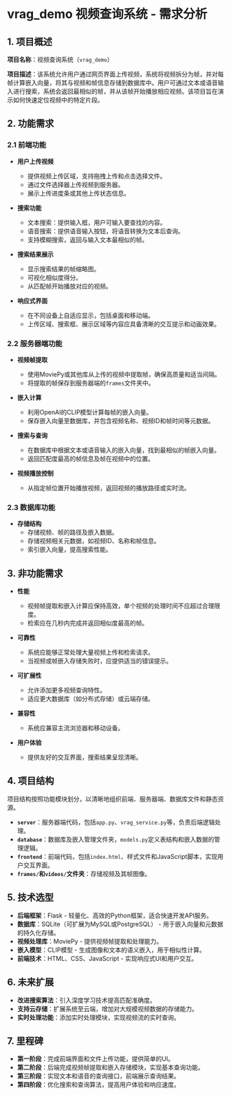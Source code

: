 # vrag_demo 视频查询系统 - 需求分析

## 1. 项目概述

**项目名称**：视频查询系统（`vrag_demo`）

**项目描述**：该系统允许用户通过网页界面上传视频，系统将视频拆分为帧，并对每帧计算嵌入向量，将其与视频和帧信息存储到数据库中。用户可通过文本或语音输入进行搜索，系统会返回最相似的帧，并从该帧开始播放相应视频。该项目旨在演示如何快速定位视频中的特定片段。

## 2. 功能需求

### 2.1 前端功能

- **用户上传视频**
  - 提供视频上传区域，支持拖拽上传和点击选择文件。
  - 通过文件选择器上传视频到服务器。
  - 展示上传进度条或其他上传状态信息。

- **搜索功能**
  - 文本搜索：提供输入框，用户可输入要查找的内容。
  - 语音搜索：提供语音输入按钮，将语音转换为文本后查询。
  - 支持模糊搜索，返回与输入文本最相似的帧。

- **搜索结果展示**
  - 显示搜索结果的帧缩略图。
  - 可视化相似度得分。
  - 从匹配帧开始播放对应的视频。

- **响应式界面**
  - 在不同设备上自适应显示，包括桌面和移动端。
  - 上传区域、搜索框、展示区域等内容应具备清晰的交互提示和动画效果。

### 2.2 服务器端功能

- **视频帧提取**
  - 使用MoviePy或其他库从上传的视频中提取帧，确保高质量和适当间隔。
  - 将提取的帧保存到服务器端的`frames`文件夹中。

- **嵌入计算**
  - 利用OpenAI的CLIP模型计算每帧的嵌入向量。
  - 保存嵌入向量至数据库，并包含视频名称、视频ID和帧时间等元数据。

- **搜索与查询**
  - 在数据库中根据文本或语音输入的嵌入向量，找到最相似的帧嵌入向量。
  - 返回匹配度最高的帧信息及帧在视频中的位置。

- **视频播放控制**
  - 从指定帧位置开始播放视频，返回视频的播放路径或实时流。

### 2.3 数据库功能

- **存储结构**
  - 存储视频、帧的路径及嵌入数据。
  - 存储视频相关元数据，如视频ID、名称和帧信息。
  - 索引嵌入向量，提高搜索性能。

## 3. 非功能需求

- **性能**
  - 视频帧提取和嵌入计算应保持高效，单个视频的处理时间不应超过合理限度。
  - 检索应在几秒内完成并返回相似度最高的帧。

- **可靠性**
  - 系统应能够正常处理大量视频上传和检索请求。
  - 当视频或帧嵌入存储失败时，应提供适当的错误提示。

- **可扩展性**
  - 允许添加更多视频查询特性。
  - 适应更大数据库（如分布式存储）或云端存储。

- **兼容性**
  - 系统应兼容主流浏览器和移动设备。

- **用户体验**
  - 提供友好的交互界面，搜索结果呈现清晰。

## 4. 项目结构

项目结构按照功能模块划分，以清晰地组织前端、服务器端、数据库文件和静态资源。

- **`server`**：服务器端代码，包括`app.py`、`vrag_service.py`等，负责后端逻辑处理。
- **`database`**：数据库及嵌入管理文件夹，`models.py`定义表结构和嵌入数据的管理逻辑。
- **`frontend`**：前端代码，包括`index.html`、样式文件和JavaScript脚本，实现用户交互界面。
- **`frames/`和`videos/`文件夹**：存储视频及其帧图像。

## 5. 技术选型

- **后端框架**：Flask - 轻量化、高效的Python框架，适合快速开发API服务。
- **数据库**：SQLite（可扩展为MySQL或PostgreSQL） - 用于嵌入向量和元数据的持久化存储。
- **视频处理库**：MoviePy - 提供视频帧提取和处理能力。
- **嵌入模型**：CLIP模型 - 生成图像和文本的语义嵌入，用于相似性计算。
- **前端技术**：HTML、CSS、JavaScript - 实现响应式UI和用户交互。

## 6. 未来扩展

- **改进搜索算法**：引入深度学习技术提高匹配准确度。
- **支持云存储**：扩展系统至云端，增加对大规模视频数据的存储能力。
- **实时处理功能**：添加实时处理模块，实现视频流的实时查询。

## 7. 里程碑

- **第一阶段**：完成前端界面和文件上传功能，提供简单的UI。
- **第二阶段**：后端完成视频帧提取和嵌入存储模块，实现基本查询功能。
- **第三阶段**：实现文本和语音的查询接口，前端展示查询结果。
- **第四阶段**：优化搜索和查询算法，提高用户体验和响应速度。
